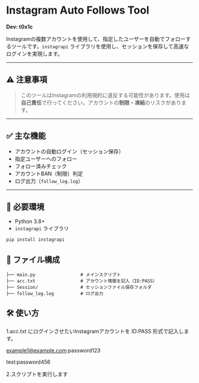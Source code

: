# Instagram Auto Follows Tool

**Dev: t0x1c**

Instagramの複数アカウントを使用して、指定したユーザーを自動でフォローするツールです。`instagrapi` ライブラリを使用し、セッションを保存して高速なログインを実現します。

---

## ⚠️ 注意事項

> このツールはInstagramの利用規約に違反する可能性があります。使用は**自己責任**で行ってください。アカウントの**制限・凍結**のリスクがあります。  

---

## ✅ 主な機能

- アカウントの自動ログイン（セッション保存）
- 指定ユーザーへのフォロー
- フォロー済みチェック
- アカウントBAN（制限）判定
- ログ出力（`follow_log.log`）

---

## 🧾 必要環境

- Python 3.8+
- `instagrapi` ライブラリ

```bash
pip install instagrapi
```


## 📂 ファイル構成
```
├── main.py                 # メインスクリプト
├── acc.txt                 # アカウント情報を記入（ID:PASS）
├── Session/                # セッションファイル保存フォルダ
├── follow_log.log          # ログ出力
```
## 🛠️ 使い方

1.acc.txt にログインさせたいInstagramアカウントを ID:PASS 形式で記入します。

example1@example.com:password123

test:password456

2.スクリプトを実行します



